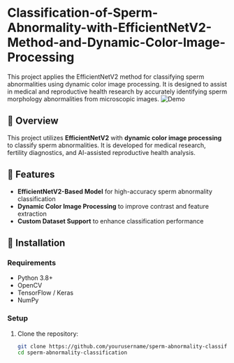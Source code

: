 # Classification-of-Sperm-Abnormality-with-EfficientNetV2-Method-and-Dynamic-Color-Image-Processing
This project applies the EfficientNetV2 method for classifying sperm abnormalities using dynamic color image processing. It is designed to assist in medical and reproductive health research by accurately identifying sperm morphology abnormalities from microscopic images.
![Demo](demo.gif)  

## 📌 Overview  
This project utilizes **EfficientNetV2** with **dynamic color image processing** to classify sperm abnormalities. It is developed for medical research, fertility diagnostics, and AI-assisted reproductive health analysis.  

## 🚀 Features  
- **EfficientNetV2-Based Model** for high-accuracy sperm abnormality classification  
- **Dynamic Color Image Processing** to improve contrast and feature extraction  
- **Custom Dataset Support** to enhance classification performance  


## 📂 Installation  
### Requirements  
- Python 3.8+  
- OpenCV  
- TensorFlow / Keras  
- NumPy  


### Setup  
1. Clone the repository:  
   ```bash
   git clone https://github.com/yourusername/sperm-abnormality-classification.git
   cd sperm-abnormality-classification
